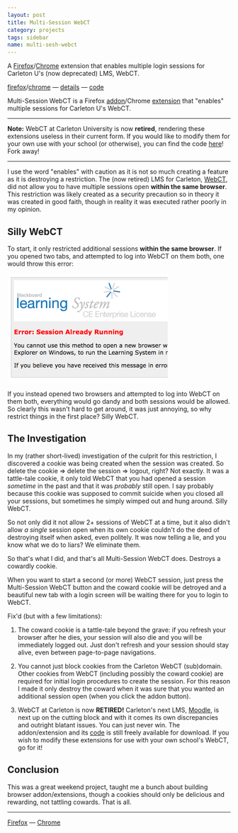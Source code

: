 ```yaml
---
layout: post
title: Multi-Session WebCT
category: projects
tags: sidebar
name: multi-sesh-webct
---
```


A [Firefox][addon]/[Chrome][extension] extension that enables multiple login sessions for Carleton U's (now deprecated) LMS, WebCT.

[firefox][addon]/[chrome][extension] &mdash; [details][details] &mdash; [code][code]

<!-- truncate_here -->

Multi-Session WebCT is a Firefox [addon][addon]/Chrome [extension][extension] that "enables" multiple sessions for Carleton U's WebCT.

- - -

**Note:** WebCT at Carleton University is now **retired**, rendering these extensions useless in their current form. If you would like to modify them for your own use with your school (or otherwise), you can find the code [here][code]! Fork away!

- - -

I use the word "enables" with caution as it is not so much creating a feature as it is destroying a restriction. The (now retired) LMS for Carleton, [WebCT][webct], did not allow you to have multiple sessions open **within the same browser**. This restriction was likely created as a security precaution so in theory it was created in good faith, though in reality it was executed rather poorly in my opinion.

## Silly WebCT

To start, it only restricted additional sessions **within the same browser**. If you opened two tabs, and attempted to log into WebCT on them both, one would throw this error:

![Multi-Session Denied Issue](/img/multi-sesh-webct.png "Multi-Session Denied Issue")

If you instead opened two browsers and attempted to log into WebCT on them both, everything would go dandy and both sessions would be allowed. So clearly this wasn't hard to get around, it was just annoying, so why restrict things in the first place? Silly WebCT.

## The Investigation

In my (rather short-lived) investigation of the culprit for this restriction, I discovered a cookie was being created when the session was created. So delete the cookie => delete the session => logout, right? Not exactly. It was a tattle-tale cookie, it only told WebCT that you had opened a session *sometime* in the past and that it was *probably* still open. I say probably because this cookie was supposed to commit suicide when you closed all your sessions, but sometimes he simply wimped out and hung around. Silly WebCT.

So not only did it not allow 2+ sessions of WebCT at a time, but it also didn't allow *a single* session open when its own cookie couldn't do the deed of destroying itself when asked, even politely. It was now telling a lie, and you know what we do to liars? We eliminate them.

So that's what I did, and that's all Multi-Session WebCT does. Destroys a cowardly cookie.

When you want to start a second (or more) WebCT session, just press the Multi-Session WebCT button and the coward cookie will be detroyed and a beautiful new tab with a login screen will be waiting there for you to login to WebCT.

Fix'd (but with a few limitations):

1. The coward cookie is a tattle-tale beyond the grave: if you refresh your browser after he dies, your session will also die and you will be immediately logged out. Just don't refresh and your session should stay alive, even between page-to-page navigations.

2. You cannot just block cookies from the Carleton WebCT (sub)domain. Other cookies from WebCT (including possibly the coward cookie) are required for initial login procedures to create the session. For this reason I made it only destroy the coward when it was sure that you wanted an additional session open (when you click the addon button).

3. WebCT at Carleton is now **RETIRED!** Carleton's next LMS, [Moodle](http://moodle.org), is next up on the cutting block and with it comes its own discrepancies and outright blatant issues. You can just never win. The addon/extension and its [code][code] is still freely available for download. If you wish to modify these extensions for use with your own school's WebCT, go for it!

## Conclusion

This was a great weekend project, taught me a bunch about building browser addon/extensions, though a cookies should only be delicious and rewarding, not tattling cowards. That is all.

- - -

[Firefox][addon] &mdash; [Chrome][extension]

[addon]: https://addons.mozilla.org/en-US/firefox/addon/carleton-university-webct-m/
[extension]: https://chrome.google.com/webstore/detail/carleton-university-webct/kfdfjhjbablhaahkolidaghphifjeaig?hl=en
[details]: /projects/multi-sesh-webct
[webct]: http://en.wikipedia.org/wiki/WebCT
[code]: https://github.com/ryanseys/multi-sesh-webct
